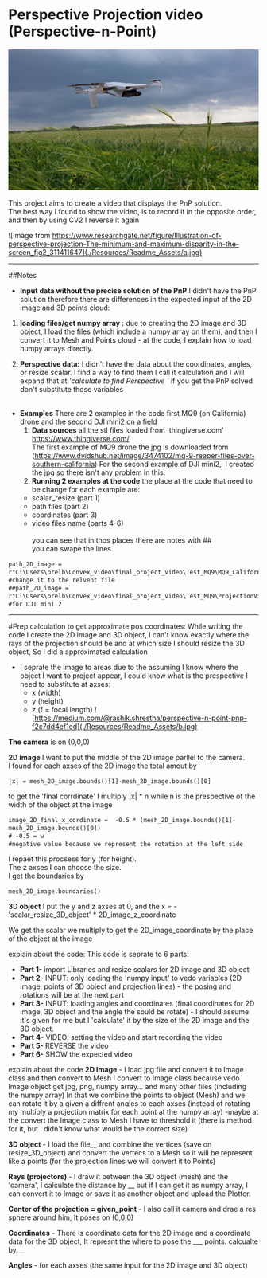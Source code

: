 # Perspective Projection video (Perspective-n-Point)
![image.png](./Resources/DroneOnField.jpg)

This project aims to create a video that displays the PnP solution.<br/>
The best way I found to show the video, is to record it in the opposite order, and then by using CV2 I reverse it again

![Image from https://www.researchgate.net/figure/Illustration-of-perspective-projection-The-minimum-and-maximum-disparity-in-the-screen_fig2_311411647](./Resources/Readme_Assets/a.jpg)

---


##Notes
- **Input data without the precise solution of the PnP** I didn't have the PnP solution therefore there are differences in the expected input of the 2D image and 3D points cloud:
 1. **loading files/get numpy array :** due to creating the 2D image and 3D
object, I load the files (which include a numpy array on them), and then I
convert it to Mesh and Points cloud - at the code, I explain how to load numpy arrays directly.

 2. **Perspective data:** I didn't have the data about the coordinates, angles, or resize scalar. I find a way to find them I call it calculation and I will expand that at *'calculate to find Perspective '* if you get the PnP solved don't substitute those variables <br/> <br/>
- **Examples** There are 2 examples in the code first MQ9 (on California) drone and the second DJI mini2 on a field
  1. **Data sources** all the stl files loaded from 'thingiverse.com'<br/>
https://www.thingiverse.com/<br/> The first example of MQ9 drone the jpg is downloaded from (https://www.dvidshub.net/image/3474102/mq-9-reaper-flies-over-southern-california)
For the second example of DJI mini2,  I created the jpg so there isn't any problem in this.
  2. **Running 2 examples at the code** the place at the code that need to be change for each example are:
    * scalar_resize (part 1)
    * path files (part 2)
    * coordinates (part 3)
    * video files name (parts 4-6)<br/>   
    you can see that in thos places there are notes with ##<br/>
you can swape the lines

```
path_2D_image = r"C:\Users\orelb\Convex_video\final_project_video\Test_MQ9\MQ9_California.jpg"      #change it to the relvent file
##path_2D_image = r"C:\Users\orelb\Convex_video\final_project_video\Test_MQ9\ProjectionVideo\DroneOnField.jpg"    #for DJI mini 2
```


---


#Prep calculation to get approximate pos coordinates:
While writing the code I create the 2D image and 3D object, I can't know exactly where the rays of the projection should be and at which size I should resize the 3D object, So I did a approximated calculation
- I seprate the image to areas due to the assuming I know where the object I want to project appear, I could know what is the prespective I need to substitute at axses:
  - x (width)
  - y (height)
  - z (f = focal length)
![https://medium.com/@rashik.shrestha/perspective-n-point-pnp-f2c7dd4ef1ed](./Resources/Readme_Assets/b.jpg)


**The camera** is on (0,0,0) <br/>

**2D image** I want to put the middle of the 2D image parllel to the camera.<br/>
I found for each axses of the 2D image the total amout by
```
|x| = mesh_2D_image.bounds()[1]-mesh_2D_image.bounds()[0]
```
to get the 'final corrdinate' I multiply |x| * n
while n is the prespective of the width of the object at the image

```
image_2D_final_x_cordinate =  -0.5 * (mesh_2D_image.bounds()[1]-mesh_2D_image.bounds()[0])
# -0.5 = w
#negative value because we represent the rotation at the left side
```

I repaet this procsess for y (for height). <br/>
The z axses I can choose the size.<br/> I get the boundaries by
```
mesh_2D_image.boundaries()
```
**3D object** I put the y and z axses at 0, and the x = -'scalar_resize_3D_object' * 2D_image_z_coordinate

We get the scalar we multiply to get the 2D_image_coordinate by the place of the object at the image

explain about the code:
This code is seprate to 6 parts.<br/>
*   **Part 1-** import Libraries and resize scalars for 2D image and 3D object
*   **Part 2-** INPUT: only loading the 'numpy input' to vedo variables (2D image, points of 3D object and projection lines) - the posing and rotations will be at the next part
*   **Part 3-** INPUT: loading angles and coordinates (final coordinates for 2D image, 3D object and the angle the sould be rotate) - I should assume it's given for me but I 'calculate' it by the size of the 2D image and the 3D object.
*   **Part 4-** VIDEO: setting the video and start recording the video
*   **Part 5-** REVERSE the video
*   **Part 6-** SHOW the expected video

explain about the code
**2D Image** - I load jpg file and convert it to Image class and then convert to Mesh
I convert to Image class because vedo Image object get jpg, png, numpy array... and many other files (including the numpy array)
In that we combine the points to object (Mesh) and we can rotate it by a given a diffrent angles to each axses (instead of rotating my multiply a projection matrix for each point at the numpy array)
-maybe at the convert the Image class to Mesh I have to threshold it (there is method for it, but I didn't know what would be the correct size)

**3D object** - I load the file__ and combine the vertices (save on resize_3D_object) and convert the vertecs to a Mesh so it will be represent like a points (for the projection lines we will convert it to Points)

**Rays (projectors)** - I draw it between the 3D object (mesh) and the 'camera', I calculate the distance by __ but if I can get it as numpy array, I can convert it to Image or save it as another object and upload the Plotter.

**Center of the projection = given_point** - I also call it camera and drae a res sphere around him, It poses on (0,0,0)

**Coordinates** - There is coordinate data for the 2D image and a coordinate data for the 3D object, It represnt the where to pose the ___ points. calcualte by___

**Angles** - for each axses (the same input for the 2D image and 3D object)
